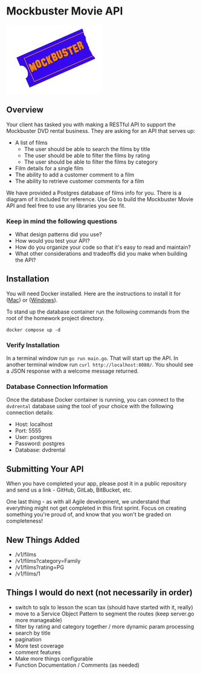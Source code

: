 # Mockbuster Movie API

![logo](./mockbuster-logo.jpeg)

## Overview

Your client has tasked you with making a RESTful API to support the Mockbuster DVD rental business. They are asking for an API that serves up:

- A list of films
  - The user should be able to search the films by title
  - The user should be able to filter the films by rating
  - The user should be able to filter the films by category
- Film details for a single film
- The ability to add a customer comment to a film
- The ability to retrieve customer comments for a film

We have provided a Postgres database of films info for you.  There is a diagram of it included for reference.
Use Go to build the Mockbuster Movie API and feel free to use any libraries you see fit.

### Keep in mind the following questions

- What design patterns did you use?
- How would you test your API?
- How do you organize your code so that it's easy to read and maintain?
- What other considerations and tradeoffs did you make when building the API?

## Installation

You will need Docker installed.
Here are the instructions to install it for ([Mac](https://docs.docker.com/docker-for-mac/install/)) or ([Windows](https://docs.docker.com/docker-for-windows/install/)).

To stand up the database container run the following commands from the root of the homework project directory.

```
docker compose up -d
```

### Verify Installation

In a terminal window run `go run main.go`. That will start up the API. In another terminal window run `curl http://localhost:8080/`. You should see a JSON response with a welcome message returned.

### Database Connection Information

Once the database Docker container is running, you can connect to the `dvdrental` database using the tool of your choice with the following connection details:

- Host: localhost
- Port: 5555
- User: postgres
- Password: postgres
- Database: dvdrental

## Submitting Your API

When you have completed your app, please post it in a public repository and send us a link - GitHub, GitLab, BitBucket, etc.

One last thing - as with all Agile development, we understand that everything might not get completed in this first sprint. Focus on creating something you're proud of, and know that you won't be graded on completeness!


## New Things Added
* /v1/films
* /v1/films?category=Family
* /v1/films?rating=PG
* /v1/films/1

## Things I would do next (not necessarily in order)

* switch to sqlx to lesson the scan tax (should have started with it, really)
* move to a Service Object Pattern to segment the routes (keep server.go more manageable)
* filter by rating and category together / more dynamic param processing
* search by title
* pagination
* More test coverage
* comment features
* Make more things configurable
* Function Documentation / Comments (as needed)
